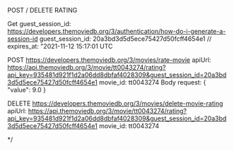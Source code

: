 
POST / DELETE RATING

Get guest_session_id:
https://developers.themoviedb.org/3/authentication/how-do-i-generate-a-session-id 
guest_session_id: 20a3bd3d5d5ece75427d50fcff4654e1 // expires_at: "2021-11-12 15:17:01 UTC

POST
https://developers.themoviedb.org/3/movies/rate-movie
apiUrl: https://api.themoviedb.org/3/movie/tt0043274/rating?api_key=935481d921f1d2a06dd8dbfaf4028309&guest_session_id=20a3bd3d5d5ece75427d50fcff4654e1
movie_id: tt0043274
Body request: 
{
  "value": 9.0
}

DELETE
https://developers.themoviedb.org/3/movies/delete-movie-rating 
apiUrl: https://api.themoviedb.org/3/movie/tt0043274/rating?api_key=935481d921f1d2a06dd8dbfaf4028309&guest_session_id=20a3bd3d5d5ece75427d50fcff4654e1
movie_id: tt0043274

*/